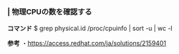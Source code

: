 
### | 物理CPUの数を確認する
**コマンド**
$ grep physical.id /proc/cpuinfo | sort -u | wc -l

**参考**
・https://access.redhat.com/ja/solutions/2159401
